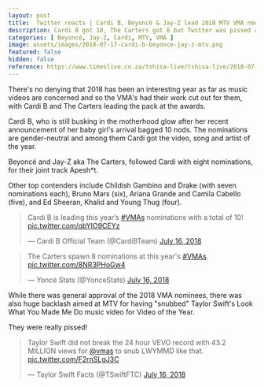 ```yaml
---
layout: post
title:  Twitter reacts | Cardi B, Beyoncé & Jay-Z lead 2018 MTV VMA nods
description: Cardi B got 10, The Carters got 8 but Twitter was pissed about Taylor Swift's 3 nods.
categories: [ Beyoncé, Jay-Z, Cardi, MTV, VMA ]
image: assets/images/2018-07-17-cardi-b-beyonce-jay-z-mtv.png
featured: false
hidden: false
reference: https://www.timeslive.co.za/tshisa-live/tshisa-live/2018-07-17-twitter-reacts--cardi-b-beyonc--jay-z-lead-2018-mtv-vma-nods/
---
```

There's no denying that 2018 has been an interesting year as far as music videos are concerned and so the VMA's had their work cut out for them, with Cardi B and The Carters leading the pack at the awards. 

Cardi B, who is still busking in the motherhood glow after her recent announcement of her baby girl's arrival bagged 10 nods. The nominations are gender-neutral and among them Cardi got the video, song and artist of the year.

Beyoncé and Jay-Z aka The Carters, followed Cardi with eight nominations, for their joint track Apesh*t.

Other top contenders include Childish Gambino and Drake (with seven nominations each), Bruno Mars (six), Ariana Grande and Camila Cabello (five), and Ed Sheeran, Khalid and Young Thug (four).

<blockquote class="twitter-tweet" data-lang="en"><p lang="en" dir="ltr">Cardi B is leading this year’s <a href="https://twitter.com/hashtag/VMAs?src=hash&amp;ref_src=twsrc%5Etfw">#VMAs</a> nominations with a total of 10! <a href="https://t.co/qbYIO9CEYz">pic.twitter.com/qbYIO9CEYz</a></p>&mdash; Cardi B Official Team (@CardiBTeam) <a href="https://twitter.com/CardiBTeam/status/1018952797935501312?ref_src=twsrc%5Etfw">July 16, 2018</a></blockquote> <script async src="https://platform.twitter.com/widgets.js" charset="utf-8"></script> 

<blockquote class="twitter-tweet" data-lang="en"><p lang="en" dir="ltr">The Carters spawn 8 nominations at this year&#39;s <a href="https://twitter.com/hashtag/VMAs?src=hash&amp;ref_src=twsrc%5Etfw">#VMAs</a>. <a href="https://t.co/8NR3PHoGw4">pic.twitter.com/8NR3PHoGw4</a></p>&mdash; Yoncé Stats (@YonceStats) <a href="https://twitter.com/YonceStats/status/1018959911290580993?ref_src=twsrc%5Etfw">July 16, 2018</a></blockquote> <script async src="https://platform.twitter.com/widgets.js" charset="utf-8"></script> 

While there was general approval of the 2018 VMA nominees, there was also huge backlash aimed at MTV for having "snubbed" Taylor Swift's Look What You Made Me Do music video for Video of the Year.

They were really pissed!

<blockquote class="twitter-tweet" data-lang="en"><p lang="en" dir="ltr">Taylor Swift did not break the 24 hour VEVO record with 43.2 MILLION views for <a href="https://twitter.com/vmas?ref_src=twsrc%5Etfw">@vmas</a> to snub LWYMMD like that. <a href="https://t.co/F2rnSLgJ3C">pic.twitter.com/F2rnSLgJ3C</a></p>&mdash; Taylor Swift Facts (@TSwiftFTC) <a href="https://twitter.com/TSwiftFTC/status/1018934584241635329?ref_src=twsrc%5Etfw">July 16, 2018</a></blockquote> <script async src="https://platform.twitter.com/widgets.js" charset="utf-8"></script> 



